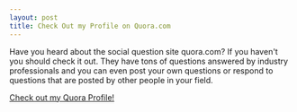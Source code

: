 ```yaml
---
layout: post
title: Check Out my Profile on Quora.com
---
```


Have you heard about the social question site quora.com? If you haven't you should check it out. They have tons of questions answered by industry professionals and you can even post your own questions or respond to questions that are posted by other people in your field.

[Check out my Quora Profile!](http://www.quora.com/Should-I-pursue-a-bachelors-degree-in-graphic-design-or-is-it-enough-to-just-know-how-to-use-design-software)
